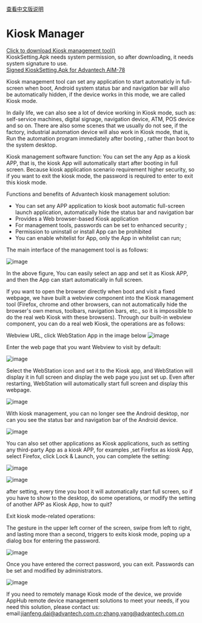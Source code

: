 [查看中文版说明](https://github.com/AIM-Android/KioskManager/blob/main/README_ZH.md)
# Kiosk Manager

[Click to download Kiosk management tool()](https://github.com/AIM-Android/KioskManager/raw/main/KioskSetting.apk)<br>
KioskSetting.Apk needs system permission, so after downloading, it needs system signature to use.<br>
[Signed KioskSetting.Apk for Advantech AIM-78](https://github.com/AIM-Android/KioskManager/blob/main/KioskSetting_v1.0.4_signed_aim78.apk)

Kiosk management tool can set any application to start automaticly in full-screen when boot, Android system status bar and navigation bar will also be automatically hidden, if the device works in this mode, we are called Kiosk mode.

In daily life, we can also see a lot of device working in Kiosk mode, such as: self-service machines, digital signage, navigation device, ATM, POS device and so on. There are also some scenes that we usually do not see, if the factory, industrial automation device will also work in Kiosk mode, that is, Run the automation program immediately after booting , rather than boot to the system desktop.

Kiosk management software function: You can set the any App as a kiosk APP, that is, the kiosk App will automatically start after booting in full screen. Because kiosk application scenario requirement higher security, so if you want to exit the kiosk mode, the password is required to enter to exit this kiosk mode.

Functions and benefits of Advantech kiosk management solution:

* You can set any APP application to kiosk boot automatic full-screen launch application, automatically hide the status bar and navigation bar
* Provides a Web browser-based Kiosk application
* For management tools, passwords can be set to enhanced security ;
* Permission to uninstall or install App can be prohibited 
* You can enable whitelist for App, only the App in whitelist can run;

The main interface of the management tool is as follows:

![image](https://user-images.githubusercontent.com/20899121/158548501-f0e24739-d7f5-43a1-9d64-c590ce12171b.png)

In the above figure, You can easily select an app and set it as Kiosk APP, and then the App can start automatically in full screen.

If you want to open the browser directly when boot and visit a fixed webpage, we have built a webview component into the Kiosk management tool (Firefox, chrome and other browsers, can not automatically hide the browser's own menus, toolbars, navigation bars, etc., so it is impossible to do the real web Kiosk with these browsers). Through our built-in webview component, you can do a real web Kiosk, the operations are as follows:

Webview URL, click WebStation App in the image below
![image](https://user-images.githubusercontent.com/20899121/158548549-989aba05-907b-4d1c-9b22-76d5bab933d8.png)

Enter the web page that you want Webview to visit by default:

![image](https://user-images.githubusercontent.com/20899121/158548604-48c78b7c-e5a1-442c-8869-7dcc9a7744e4.png)

Select the WebStation icon and set it to the Kiosk app, and WebStation will display it in full screen and display the web page you just set up. Even after restarting, WebStation will automatically start full screen and display this webpage.

![image](https://user-images.githubusercontent.com/20899121/158548641-3f4f8eb3-1d77-4305-aecb-0deb6cec7441.png)

With kiosk management, you can no longer see the Android desktop, nor can you see the status bar and navigation bar of the Android device.

![image](https://user-images.githubusercontent.com/20899121/158548682-2a8cbfe1-7e3c-4526-949d-9ed7fb36eab4.png)

You can also set other applications as Kiosk applications, such as setting any third-party App as a kiosk APP, for examples ,set Firefox as kiosk App, select Firefox, click Lock & Launch, you can complete the setting:

![image](https://user-images.githubusercontent.com/20899121/158551397-3290f424-913c-49bf-9011-bc47a363bb69.png)

![image](https://user-images.githubusercontent.com/20899121/158551398-be191c81-3b38-4445-aeec-22346869f5c7.png)

after setting, every time you boot it will automatically start full screen, so if you have to show to the desktop, do some operations, or modify the setting of another APP as Kiosk App, how to quit?

Exit kiosk mode-related operations:

The gesture in the upper left corner of the screen, swipe from left to right, and lasting more than a second, triggers to exits kiosk mode, poping up a dialog box for entering the password.

![image](https://user-images.githubusercontent.com/20899121/158551445-bd6c8ab8-da79-44be-83c1-6d518ef69738.png)

Once you have entered the correct password, you can exit. Passwords can be set and modified by administrators.

![image](https://user-images.githubusercontent.com/20899121/158551525-4c3d6a85-0626-496c-bc20-9a1f312ac94e.png)

If you need to remotely manage Kiosk mode of the device, we provide AppHub remote device management solutions to meet your needs, if you need this solution, please contact us:<br>
email:jianfeng.dai@advantech.com.cn;zhang.yang@advantech.com.cn
